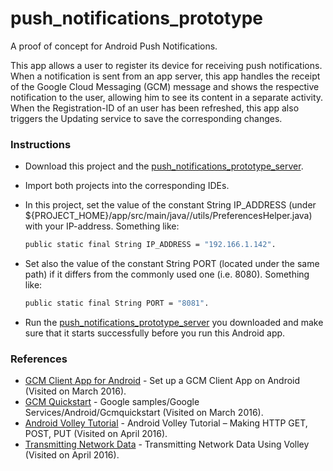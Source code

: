 # push_notifications_prototype
A proof of concept for Android Push Notifications.

This app allows a user to register its device for receiving push notifications. When a notification is sent from an app server, this app handles the receipt of the Google Cloud Messaging (GCM) message and shows the respective notification to the user, allowing him to see its content in a separate activity. When the Registration-ID of an user has been refreshed, this app also triggers the Updating service to save the corresponding changes.

### Instructions
* Download this project and the [push_notifications_prototype_server][push_notif_proto_server].
* Import both projects into the corresponding IDEs.
* In this project, set the value of the constant String IP_ADDRESS (under ${PROJECT_HOME}/app/src/main/java/<package>/utils/PreferencesHelper.java) with your IP-address. Something like:

    ```sh
    public static final String IP_ADDRESS = "192.166.1.142".
    ```
* Set also the value of the constant String PORT (located under the same path) if it differs from the commonly used one (i.e. 8080). Something like:

    ```sh
    public static final String PORT = "8081".
    ```
* Run the [push_notifications_prototype_server][push_notif_proto_server] you downloaded and make sure that it starts successfully before you run this Android app.

### References
* [GCM Client App for Android] - Set up a GCM Client App on Android (Visited on March 2016).
* [GCM Quickstart] - Google samples/Google Services/Android/Gcmquickstart (Visited on March 2016).
* [Android Volley Tutorial] - Android Volley Tutorial – Making HTTP GET, POST, PUT (Visited on April 2016).
* [Transmitting Network Data] - Transmitting Network Data Using Volley (Visited on April 2016).


[//]: # (These are reference links used in the body of this note)
   [push_notif_proto_server]: <https://github.com/ibalejandro/push_notifications_prototype_server>
   [GCM Client App for Android]: <https://developers.google.com/cloud-messaging/android/client#sample-register>
   [GCM Quickstart]: <https://github.com/googlesamples/google-services/blob/master/android/gcm/app/src/main/java/gcm/play/android/samples/com/gcmquickstart>
   [Android Volley Tutorial]: <http://www.itsalif.info/content/android-volley-tutorial-http-get-post-put>
   [Transmitting Network Data]: <http://developer.android.com/intl/es/training/volley/index.html>
